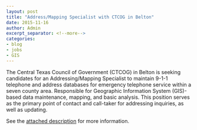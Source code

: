 ```yaml
---
layout: post
title: "Address/Mapping Specialist with CTCOG in Belton"
date: 2015-11-16
author: Admin
excerpt_separator: <!--more-->
categories:
- blog
- jobs
- GIS
---
```


The Central Texas Council of Government (CTCOG) in Belton is seeking candidates for an Addressing/Mapping Specialist to maintain 9-1-1 telephone and address databases for emergency telephone service within a seven county area. <!--more-->Responsible for Geographic Information System (GIS)-based data maintenance, mapping, and basic analysis. This position serves as the primary point of contact and call-taker for addressing inquiries, as well as updating.

See the [attached description](https://drive.google.com/file/d/0B-8TC5jk7KXWUlV2WXc3MTViWXc/view?usp=sharing) for more information. 
